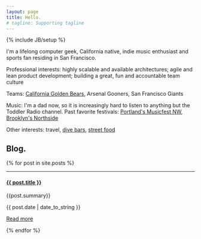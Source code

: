```yaml
---
layout: page
title: Hello.
# tagline: Supporting tagline
---
```

{% include JB/setup %}

I'm a lifelong computer geek, California native, indie music enthusiast and sports fan residing in San Francisco.

Professional interests: highly scalable and available architectures; agile and lean product development; building a great, fun and accountable team culture

Teams: [California Golden Bears](http://californiagoldenblogs.com), Arsenal Gooners, San Francisco Giants

Music: I'm a dad now, so it is increasingly hard to listen to anything but the Toddler Radio channel. Past favorite festivals: [Portland's Musicfest NW](http://musicfestnw.com/), [Brooklyn's Northside](http://northsidefestival.com/)

Other interests: travel, [dive bars](http://www.yelp.com/biz/lucky-13-san-francisco), [street food](http://www.ladyironchef.com/tag/best-hawker-centre-singapore/)

<h2>Blog.</h2>
<div>
  {% for post in site.posts %}
    <hr>
    <div>
        <div class="span5">
	        <h4><strong><a href="{{ BASE_PATH }}{{ post.url }}">{{ post.title }}</a></strong></h4>
            <p>
                {{post.summary}}
            </p>
            <span>{{ post.date | date_to_string }}</span>
            <p><a href="{{ post.url }}">Read more</a></p>
        </div>
    </div>
  {% endfor %}
</div>

